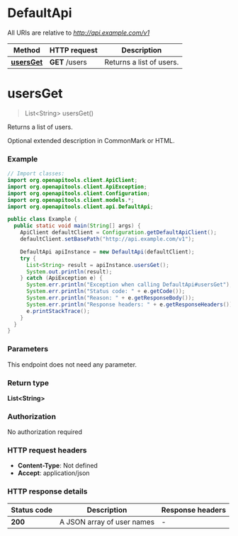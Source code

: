 # DefaultApi

All URIs are relative to *http://api.example.com/v1*

Method | HTTP request | Description
------------- | ------------- | -------------
[**usersGet**](DefaultApi.md#usersGet) | **GET** /users | Returns a list of users.


<a name="usersGet"></a>
# **usersGet**
> List&lt;String&gt; usersGet()

Returns a list of users.

Optional extended description in CommonMark or HTML.

### Example
```java
// Import classes:
import org.openapitools.client.ApiClient;
import org.openapitools.client.ApiException;
import org.openapitools.client.Configuration;
import org.openapitools.client.models.*;
import org.openapitools.client.api.DefaultApi;

public class Example {
  public static void main(String[] args) {
    ApiClient defaultClient = Configuration.getDefaultApiClient();
    defaultClient.setBasePath("http://api.example.com/v1");

    DefaultApi apiInstance = new DefaultApi(defaultClient);
    try {
      List<String> result = apiInstance.usersGet();
      System.out.println(result);
    } catch (ApiException e) {
      System.err.println("Exception when calling DefaultApi#usersGet");
      System.err.println("Status code: " + e.getCode());
      System.err.println("Reason: " + e.getResponseBody());
      System.err.println("Response headers: " + e.getResponseHeaders());
      e.printStackTrace();
    }
  }
}
```

### Parameters
This endpoint does not need any parameter.

### Return type

**List&lt;String&gt;**

### Authorization

No authorization required

### HTTP request headers

 - **Content-Type**: Not defined
 - **Accept**: application/json

### HTTP response details
| Status code | Description | Response headers |
|-------------|-------------|------------------|
**200** | A JSON array of user names |  -  |

